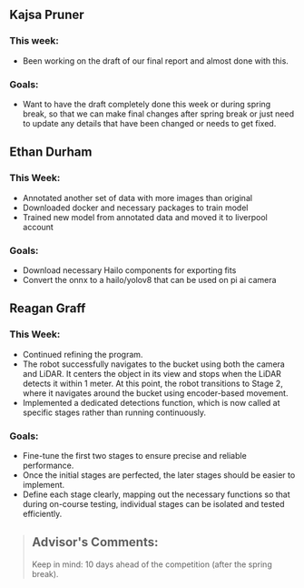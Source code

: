 ## Kajsa Pruner
### This week:
- Been working on the draft of our final report and almost done with this.

### Goals:
- Want to have the draft completely done this week or during spring break, so that we can make final changes after spring break or just need to update any details that have been changed or needs to get fixed.

## Ethan Durham
### This Week:
- Annotated another set of data with more images than original
- Downloaded docker and necessary packages to train model
- Trained new model from annotated data and moved it to liverpool account

### Goals:
- Download necessary Hailo components for exporting fits
- Convert the onnx to a hailo/yolov8 that can be used on pi ai camera

## Reagan Graff
### This Week:
- Continued refining the program.
- The robot successfully navigates to the bucket using both the camera and LiDAR. It centers the object in its view and stops when the LiDAR detects it within 1 meter. At this point, the robot transitions to Stage 2, where it navigates around the bucket using encoder-based movement.
- Implemented a dedicated detections function, which is now called at specific stages rather than running continuously.

### Goals:
- Fine-tune the first two stages to ensure precise and reliable performance.
- Once the initial stages are perfected, the later stages should be easier to implement.
- Define each stage clearly, mapping out the necessary functions so that during on-course testing, individual stages can be isolated and tested efficiently.

> ## Advisor's Comments:
>  Keep in mind: 10 days ahead of the competition (after the spring break).

